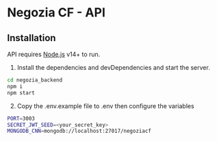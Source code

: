 # Negozia CF - API

## Installation

API requires [Node.js](https://nodejs.org/) v14+ to run.

1) Install the dependencies and devDependencies and start the server.

```sh
cd negozia_backend
npm i
npm start
```

2) Copy the .env.example file to .env then configure the variables

```sh
PORT=3003
SECRET_JWT_SEED=<your_secret_key>
MONGODB_CNN=mongodb://localhost:27017/negoziacf
```

